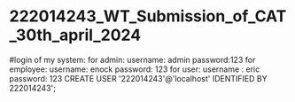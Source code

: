 # 222014243_WT_Submission_of_CAT_30th_april_2024
#login of my system:
for admin:
username: admin
password:123
for employee:
username: enock
password: 123
for user:
username : eric
password: 123
CREATE USER '222014243'@'localhost' IDENTIFIED BY 222014243';
